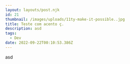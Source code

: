 ```yaml
---
layout: layouts/post.njk
id: 21
thumbnail: /images/uploads/11ty-make-it-possible..jpg
title: Teste com acento ç.
description: asd
tags:
  - Dev
date: 2022-09-22T00:10:53.386Z
---
```

asd